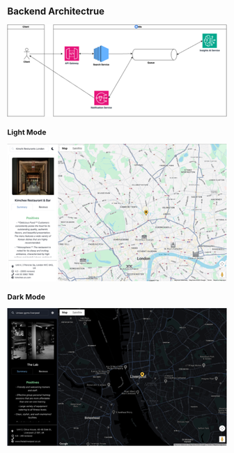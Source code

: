 ## Backend Architectrue

<img src="backend.png">

### Light Mode
<img src="mapinsight.png">

### Dark Mode
<img src="mapinsight-dark.png">
